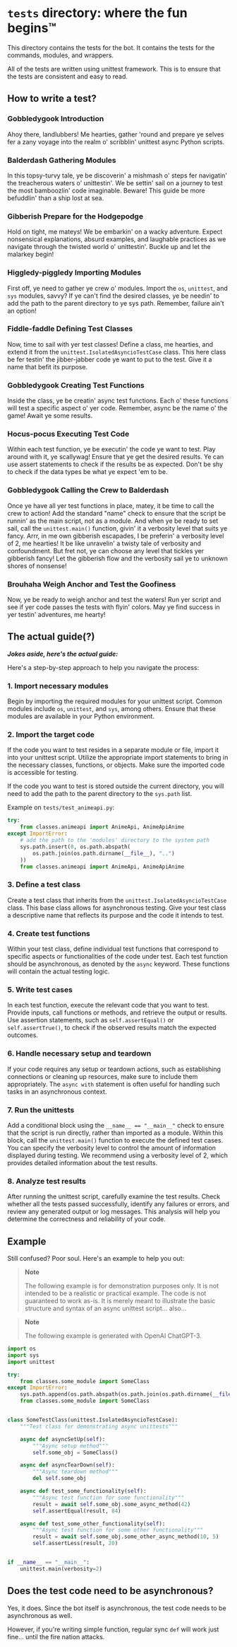 <!-- markdownlint-disable MD028 -->

# `tests` directory: where the fun begins™️

This directory contains the tests for the bot. It contains the tests for the
commands, modules, and wrappers.

All of the tests are written using unittest framework. This is to ensure that
the tests are consistent and easy to read.

## How to write a test?

### Gobbledygook Introduction

Ahoy there, landlubbers! Me hearties, gather 'round and prepare ye selves fer a
zany voyage into the realm o' scribblin' unittest async Python scripts.

### Balderdash Gathering Modules

In this topsy-turvy tale, ye be discoverin' a mishmash o' steps fer navigatin'
the treacherous waters o' unittestin'. We be settin' sail on a journey to test
the most bamboozlin' code imaginable. Beware! This guide be more befuddlin' than
a ship lost at sea.

### Gibberish Prepare for the Hodgepodge

Hold on tight, me mateys! We be embarkin' on a wacky adventure. Expect
nonsensical explanations, absurd examples, and laughable practices as we
navigate through the twisted world o' unittestin'. Buckle up and let the
malarkey begin!

### Higgledy-piggledy Importing Modules

First off, ye need to gather ye crew o' modules. Import the `os`, `unittest`,
and `sys` modules, savvy? If ye can't find the desired classes, ye be needin' to
add the path to the parent directory to ye sys path. Remember, failure ain't an
option!

### Fiddle-faddle Defining Test Classes

Now, time to sail with yer test classes! Define a class, me hearties, and extend
it from the `unittest.IsolatedAsyncioTestCase` class. This here class be fer
testin' the jibber-jabber code ye want to put to the test. Give it a name that
befit its purpose.

### Gobbledygook Creating Test Functions

Inside the class, ye be creatin' async test functions. Each o' these functions
will test a specific aspect o' yer code. Remember, async be the name o' the
game! Await ye some results.

### Hocus-pocus Executing Test Code

Within each test function, ye be executin' the code ye want to test. Play around
with it, ye scallywag! Ensure that ye get the desired results. Ye can use assert
statements to check if the results be as expected. Don't be shy to check if the
data types be what ye expect 'em to be.

### Gobbledygook Calling the Crew to Balderdash

Once ye have all yer test functions in place, matey, it be time to call the crew
to action! Add the standard "name" check to ensure that the script be runnin' as
the main script, not as a module. And when ye be ready to set sail, call the
`unittest.main()` function, givin' it a verbosity level that suits ye fancy.
Arrr, in me own gibberish escapades, I be preferin' a verbosity level of 2, me
hearties! It be like unravelin' a twisty tale of verbosity and confoundment. But
fret not, ye can choose any level that tickles yer gibberish fancy! Let the
gibberish flow and the verbosity sail ye to unknown shores of nonsense!

### Brouhaha Weigh Anchor and Test the Goofiness

Now, ye be ready to weigh anchor and test the waters! Run yer script and see if
yer code passes the tests with flyin' colors. May ye find success in yer testin'
adventures, me hearty!

## The actual guide(?)

***Jokes aside, here's the actual guide:***

Here's a step-by-step approach to help you navigate the process:

### 1. Import necessary modules

Begin by importing the required modules for your unittest script. Common modules
include `os`, `unittest`, and `sys`, among others. Ensure that these modules are
available in your Python environment.

### 2. Import the target code

If the code you want to test resides in a separate module or file, import it
into your unittest script. Utilize the appropriate import statements to bring in
the necessary classes, functions, or objects. Make sure the imported code is
accessible for testing.

If the code you want to test is stored outside the current directory, you will
need to add the path to the parent directory to the `sys.path` list.

Example on `tests/test_animeapi.py`:

```python
try:
    from classes.animeapi import AnimeApi, AnimeApiAnime
except ImportError:
    # add the path to the 'modules' directory to the system path
    sys.path.insert(0, os.path.abspath(
        os.path.join(os.path.dirname(__file__), "..")
    ))
    from classes.animeapi import AnimeApi, AnimeApiAnime
```

### 3. Define a test class

Create a test class that inherits from the `unittest.IsolatedAsyncioTestCase`
class. This base class allows for asynchronous testing. Give your test class a
descriptive name that reflects its purpose and the code it intends to test.

### 4. Create test functions

Within your test class, define individual test functions that correspond to
specific aspects or functionalities of the code under test. Each test function
should be asynchronous, as denoted by the `async` keyword. These functions will
contain the actual testing logic.

### 5. Write test cases

In each test function, execute the relevant code that you want to test. Provide
inputs, call functions or methods, and retrieve the output or results. Use
assertion statements, such as `self.assertEqual()` or `self.assertTrue()`, to
check if the observed results match the expected outcomes.

### 6. Handle necessary setup and teardown

If your code requires any setup or teardown actions, such as establishing
connections or cleaning up resources, make sure to include them appropriately.
The `async with` statement is often useful for handling such tasks in an
asynchronous context.

### 7. Run the unittests

Add a conditional block using the `__name__ == "__main__"` check to ensure that
the script is run directly, rather than imported as a module. Within this block,
call the `unittest.main()` function to execute the defined test cases. You can
specify the verbosity level to control the amount of information displayed
during testing. We recommend using a verbosity level of 2, which provides
detailed information about the test results.

### 8. Analyze test results

After running the unittest script, carefully examine the test results. Check
whether all the tests passed successfully, identify any failures or errors, and
review any generated output or log messages. This analysis will help you
determine the correctness and reliability of your code.

## Example

Still confused? Poor soul. Here's an example to help you out:

> **Note**
>
> The following example is for demonstration purposes only. It is not
> intended to be a realistic or practical example. The code is not guaranteed to
> work as-is. It is merely meant to illustrate the basic structure and syntax of
> an async unittest script... also...

> **Note**
>
> The following example is generated with OpenAI ChatGPT-3.

```python
import os
import sys
import unittest

try:
    from classes.some_module import SomeClass
except ImportError:
    sys.path.append(os.path.abspath(os.path.join(os.path.dirname(__file__), "..")))
    from classes.some_module import SomeClass


class SomeTestClass(unittest.IsolatedAsyncioTestCase):
    """Test class for demonstrating async unittests"""

    async def asyncSetUp(self):
        """Async setup method"""
        self.some_obj = SomeClass()

    async def asyncTearDown(self):
        """Async teardown method"""
        del self.some_obj

    async def test_some_functionality(self):
        """Async test function for some functionality"""
        result = await self.some_obj.some_async_method(42)
        self.assertEqual(result, 84)

    async def test_some_other_functionality(self):
        """Async test function for some other functionality"""
        result = await self.some_obj.some_other_async_method(10, 5)
        self.assertLess(result, 20)


if __name__ == "__main__":
    unittest.main(verbosity=2)
```

## Does the test code need to be asynchronous?

Yes, it does. Since the bot itself is asynchronous, the test code needs to be
asynchronous as well.

However, if you're writing simple function, regular sync `def` will work just
fine... until the fire nation attacks.
